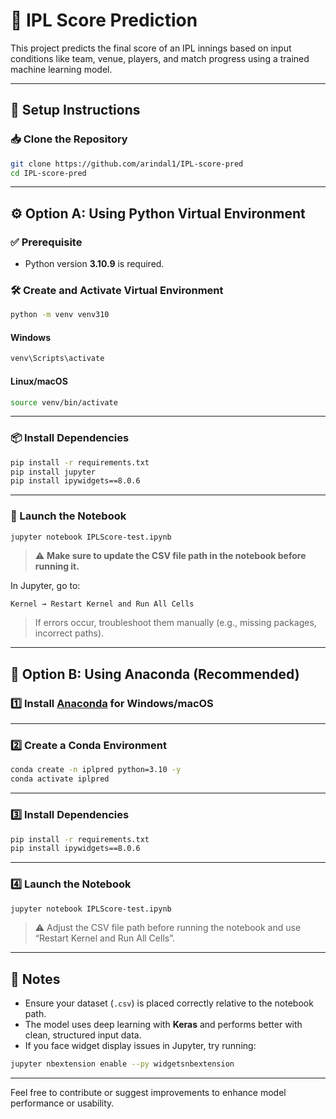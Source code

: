 # 🏏 IPL Score Prediction

This project predicts the final score of an IPL innings based on input conditions like team, venue, players, and match progress using a trained machine learning model.

---

## 🔧 Setup Instructions

### 📥 Clone the Repository

```bash
git clone https://github.com/arindal1/IPL-score-pred
cd IPL-score-pred
```

---

## ⚙️ Option A: Using Python Virtual Environment

### ✅ Prerequisite

- Python version **3.10.9** is required.

### 🛠️ Create and Activate Virtual Environment

```bash
python -m venv venv310
```

#### Windows

```bash
venv\Scripts\activate
```

#### Linux/macOS

```bash
source venv/bin/activate
```

---

### 📦 Install Dependencies

```bash
pip install -r requirements.txt
pip install jupyter
pip install ipywidgets==8.0.6
```

---

### 🚀 Launch the Notebook

```bash
jupyter notebook IPLScore-test.ipynb
```

> ⚠️ **Make sure to update the CSV file path in the notebook before running it.**

In Jupyter, go to:

```
Kernel → Restart Kernel and Run All Cells
```

> If errors occur, troubleshoot them manually (e.g., missing packages, incorrect paths).

---

## 🐍 Option B: Using Anaconda (Recommended)

### 1️⃣ Install [Anaconda](https://www.anaconda.com/) for Windows/macOS

---

### 2️⃣ Create a Conda Environment

```bash
conda create -n iplpred python=3.10 -y
conda activate iplpred
```

---

### 3️⃣ Install Dependencies

```bash
pip install -r requirements.txt
pip install ipywidgets==8.0.6
```

---

### 4️⃣ Launch the Notebook

```bash
jupyter notebook IPLScore-test.ipynb
```

> ⚠️ Adjust the CSV file path before running the notebook and use “Restart Kernel and Run All Cells”.

---

## 🧠 Notes

- Ensure your dataset (`.csv`) is placed correctly relative to the notebook path.
- The model uses deep learning with **Keras** and performs better with clean, structured input data.
- If you face widget display issues in Jupyter, try running:

```bash
jupyter nbextension enable --py widgetsnbextension
```

---

Feel free to contribute or suggest improvements to enhance model performance or usability.
